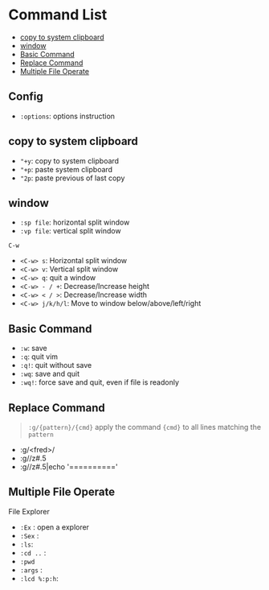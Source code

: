 # Command List

* [copy to system clipboard](#copy-to-system-clipboard)
* [window](#window)
* [Basic Command](#basic-command)
* [Replace Command](#replace-command)
* [Multiple File Operate](#multiple-file-operate)

## Config

- `:options`: options instruction

## copy to system clipboard

- `"+y`: copy to system clipboard
- `"+p`: paste system clipboard
- `"2p`: paste previous of last copy

## window

- `:sp file`: horizontal split window
- `:vp file`: vertical split window

`C-w`

- `<C-w> s`: Horizontal split window
- `<C-w> v`: Vertical split window
- `<C-w> q`: quit a window
- `<C-w> - / +`: Decrease/Increase height
- `<C-w> < / >`: Decrease/Increase width
- `<C-w> j/k/h/l`: Move to window below/above/left/right

## Basic Command

- `:w`: save
- `:q`: quit vim
- `:q!`: quit without save
- `:wq`: save and quit
- `:wq!`: force save and quit, even if file is readonly

## Replace Command

> `:g/{pattern}/{cmd}` apply the command `{cmd}` to all lines matching the `pattern`

-   :g/\<fred\>/ 
-   :g/<pattern>/z#.5
-   :g/<pattern>/z#.5|echo '=========='

## Multiple File Operate

File Explorer

- `:Ex` : open a explorer
- `:Sex` :
- `:ls`:
- `:cd ..` :
- `:pwd`
- `:args` :
- `:lcd %:p:h`:
